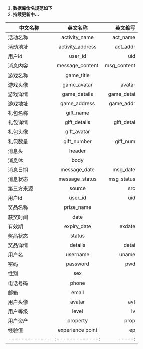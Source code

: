 1. **数据库命名规范如下**
2. **持续更新中...**

 


| 中文名称        | 英文名称           | 英文缩写  |
| ------------- |:-------------:| -----:|
| 活动名称      | activity_name | act_name |
| 活动地址 | activity_address      |   act_addr|
| 用户id       | user_id           |    uid |
| 消息内容 |message_content| msg_content|
| 游戏名称     | game_title |  |
| 游戏头像     | game_avatar     |   avatar |
| 游戏详情 | game_details     |   game_detai |
| 游戏地址        | game_address           | game_addr  |
| 礼包名称|gift_name||
| 礼包详情     | gift_details | gift_detai |
| 礼包头像      | gift_avatar      |    |
| 礼包数量 | gift_number      |    gift_num |
| 消息头        | header           |   |
| 消息体 |body| |
| 消息日期     | message_date | msg_date |
| 消息状态     | message_status      |   msg_status |
| 第三方来源 | source     |  src   |
| 用户id        | user_id          | uid  |
| 奖品名称 |prize_name| |
| 获奖时间      | date      |    |
| 有效期 | expiry_date   |  exdate    |
| 奖品状态       | status           |   |
| 奖品详情 |details| detai|
| 用户名     | username | uname |
| 密码     | password      |   pwd |
|性别 | sex     |     |
| 电话号码        | phone           |   |
| 邮箱 |email| |
| 用户头像     |avatar | avt |
| 用户等级     | level      | lv   |
| 用户资产 | property     | prop   |
| 经验值        |experience point           | ep  |
| ------------- |:-------------:| -----:|
